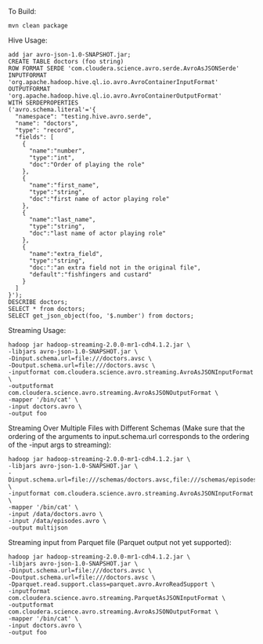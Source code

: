 To Build:

	mvn clean package

Hive Usage:

	add jar avro-json-1.0-SNAPSHOT.jar;
	CREATE TABLE doctors (foo string)
	ROW FORMAT SERDE 'com.cloudera.science.avro.serde.AvroAsJSONSerde'
	INPUTFORMAT 'org.apache.hadoop.hive.ql.io.avro.AvroContainerInputFormat'
	OUTPUTFORMAT 'org.apache.hadoop.hive.ql.io.avro.AvroContainerOutputFormat'
	WITH SERDEPROPERTIES
	('avro.schema.literal'='{
	  "namespace": "testing.hive.avro.serde",
	  "name": "doctors",
	  "type": "record",
	  "fields": [
	    {
	      "name":"number",
	      "type":"int",
	      "doc":"Order of playing the role"
	    },
	    {
	      "name":"first_name",
	      "type":"string",
	      "doc":"first name of actor playing role"
	    },
	    {
	      "name":"last_name",
	      "type":"string",
	      "doc":"last name of actor playing role"
	    },
	    {
	      "name":"extra_field",
	      "type":"string",
	      "doc:":"an extra field not in the original file",
	      "default":"fishfingers and custard"
	    }
	  ]
	}');
	DESCRIBE doctors;
	SELECT * from doctors;
	SELECT get_json_object(foo, '$.number') from doctors;

Streaming Usage:

	hadoop jar hadoop-streaming-2.0.0-mr1-cdh4.1.2.jar \
	-libjars avro-json-1.0-SNAPSHOT.jar \
	-Dinput.schema.url=file:///doctors.avsc \
	-Doutput.schema.url=file:///doctors.avsc \
	-inputformat com.cloudera.science.avro.streaming.AvroAsJSONInputFormat \
	-outputformat com.cloudera.science.avro.streaming.AvroAsJSONOutputFormat \
	-mapper '/bin/cat' \
	-input doctors.avro \
	-output foo

Streaming Over Multiple Files with Different Schemas (Make sure that the ordering of the
arguments to input.schema.url corresponds to the ordering of the -input args to streaming):

	hadoop jar hadoop-streaming-2.0.0-mr1-cdh4.1.2.jar \
	-libjars avro-json-1.0-SNAPSHOT.jar \
	-Dinput.schema.url=file:///schemas/doctors.avsc,file:///schemas/episodes.avsc \
	-inputformat com.cloudera.science.avro.streaming.AvroAsJSONInputFormat \
	-mapper '/bin/cat' \
	-input /data/doctors.avro \
	-input /data/episodes.avro \
	-output multijson

Streaming input from Parquet file (Parquet output not yet supported):

	hadoop jar hadoop-streaming-2.0.0-mr1-cdh4.1.2.jar \
    -libjars avro-json-1.0-SNAPSHOT.jar \
    -Dinput.schema.url=file:///doctors.avsc \
    -Doutput.schema.url=file:///doctors.avsc \
    -Dparquet.read.support.class=parquet.avro.AvroReadSupport \
    -inputformat com.cloudera.science.avro.streaming.ParquetAsJSONInputFormat \
    -outputformat com.cloudera.science.avro.streaming.AvroAsJSONOutputFormat \
    -mapper '/bin/cat' \
    -input doctors.avro \
    -output foo

